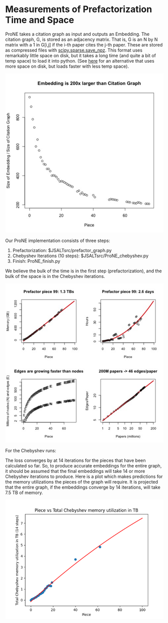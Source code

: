 # Measurements of Prefactorization Time and Space

ProNE takes a citation graph as input and outputs an Embedding.  The
citation graph, G, is stored as an adjacency matrix.  That is, G is an
N by N matrix with a 1 in G[i,j] if the i-th paper cites the j-th
paper.  These are stored as compressed files with <a
href="https://docs.scipy.org/doc/scipy/reference/generated/scipy.sparse.save_npz.html">scipy.sparse.save_npz</a>.
This format uses remarkably little space on disk, but it takes a long
time (and quite a bit of temp space) to load it into python.  (See <a href="https://github.com/kwchurch/JSALT_Better_Together/blob/main/src/JSALT_util.py">here</a> for an alternative that uses more space on disk, but loads faster with less temp space).


<img src="embedding_size.jpg" alt="Output ProNE Embeddings are 200x larger than the input citation graphs" width="600" />


Our ProNE implementation consists of three steps:
<ol>
<li>Prefactorization: $JSALTsrc/prefactor_graph.py</li>
<li>Chebyshev Iterations (10 steps): $JSALTsrc/ProNE_chebyshev.py</li>
<li>Finish: ProNE_finish.py</li>
</ol>

We believe the bulk of the time is in the first step (prefactorization),
and the bulk of the space is in the Chebyshev iterations.
<p>

<img src="prefactor.jpg" alt="Prefactorization will require 1.3 TBs and 2.6 days" width="800" />


For the Chebyshev runs: 
<p>
The loss converges by at 14 iterations for the pieces that have been calculated so far. 
So, to produce accurate embeddings for the entire graph, it should be assumed that the final embeddings will take 14 or more Chebyshev iterations to produce. Here is a plot which makes predictions for the memory utilizations the pieces of the graph will require. It is projected that the entire graph, if the embeddings converge by 14 iterations, will take 7.5 TB of memory.
</p>

<img src="total_cheby.png" alt="The Chebyshev iterations for the entire graph will take 7.5 TB." width="800" />






